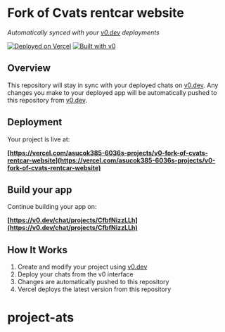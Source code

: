 # Fork of Cvats rentcar website

*Automatically synced with your [v0.dev](https://v0.dev) deployments*

[![Deployed on Vercel](https://img.shields.io/badge/Deployed%20on-Vercel-black?style=for-the-badge&logo=vercel)](https://vercel.com/asucok385-6036s-projects/v0-fork-of-cvats-rentcar-website)
[![Built with v0](https://img.shields.io/badge/Built%20with-v0.dev-black?style=for-the-badge)](https://v0.dev/chat/projects/CfbfNizzLLh)

## Overview

This repository will stay in sync with your deployed chats on [v0.dev](https://v0.dev).
Any changes you make to your deployed app will be automatically pushed to this repository from [v0.dev](https://v0.dev).

## Deployment

Your project is live at:

**[https://vercel.com/asucok385-6036s-projects/v0-fork-of-cvats-rentcar-website](https://vercel.com/asucok385-6036s-projects/v0-fork-of-cvats-rentcar-website)**

## Build your app

Continue building your app on:

**[https://v0.dev/chat/projects/CfbfNizzLLh](https://v0.dev/chat/projects/CfbfNizzLLh)**

## How It Works

1. Create and modify your project using [v0.dev](https://v0.dev)
2. Deploy your chats from the v0 interface
3. Changes are automatically pushed to this repository
4. Vercel deploys the latest version from this repository
# project-ats
